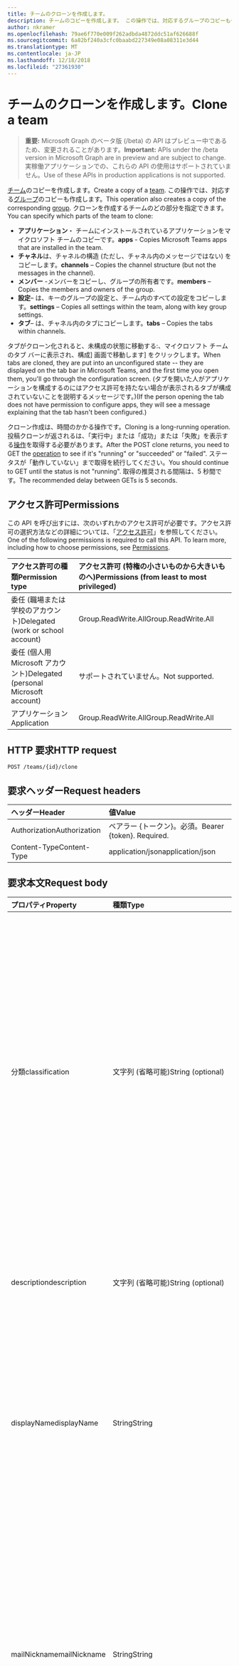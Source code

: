 ```yaml
---
title: チームのクローンを作成します。
description: チームのコピーを作成します。 この操作では、対応するグループのコピーも作成します。
author: nkramer
ms.openlocfilehash: 79ae6f770e009f262adbda4872ddc51af626688f
ms.sourcegitcommit: 6a82bf240a3cfc0baabd227349e08a08311e3d44
ms.translationtype: MT
ms.contentlocale: ja-JP
ms.lasthandoff: 12/18/2018
ms.locfileid: "27361930"
---
```

# <a name="clone-a-team"></a><span data-ttu-id="dfa96-104">チームのクローンを作成します。</span><span class="sxs-lookup"><span data-stu-id="dfa96-104">Clone a team</span></span>

> <span data-ttu-id="dfa96-105">**重要:** Microsoft Graph のベータ版 (/beta) の API はプレビュー中であるため、変更されることがあります。</span><span class="sxs-lookup"><span data-stu-id="dfa96-105">**Important:** APIs under the /beta version in Microsoft Graph are in preview and are subject to change.</span></span> <span data-ttu-id="dfa96-106">実稼働アプリケーションでの、これらの API の使用はサポートされていません。</span><span class="sxs-lookup"><span data-stu-id="dfa96-106">Use of these APIs in production applications is not supported.</span></span>

<span data-ttu-id="dfa96-107">[チーム](../resources/team.md)のコピーを作成します。</span><span class="sxs-lookup"><span data-stu-id="dfa96-107">Create a copy of a [team](../resources/team.md).</span></span> <span data-ttu-id="dfa96-108">この操作では、対応する[グループ](../resources/group.md)のコピーも作成します。</span><span class="sxs-lookup"><span data-stu-id="dfa96-108">This operation also creates a copy of the corresponding [group](../resources/group.md).</span></span>
<span data-ttu-id="dfa96-109">クローンを作成するチームのどの部分を指定できます。</span><span class="sxs-lookup"><span data-stu-id="dfa96-109">You can specify which parts of the team to clone:</span></span>

- <span data-ttu-id="dfa96-110">**アプリケーション**・ チームにインストールされているアプリケーションをマイクロソフト チームのコピーです。</span><span class="sxs-lookup"><span data-stu-id="dfa96-110">**apps** - Copies Microsoft Teams apps that are installed in the team.</span></span> 
- <span data-ttu-id="dfa96-111">**チャネル**は、チャネルの構造 (ただし、チャネル内のメッセージではない) をコピーします。</span><span class="sxs-lookup"><span data-stu-id="dfa96-111">**channels** – Copies the channel structure (but not the messages in the channel).</span></span>
- <span data-ttu-id="dfa96-112">**メンバー** -メンバーをコピーし、グループの所有者です。</span><span class="sxs-lookup"><span data-stu-id="dfa96-112">**members** – Copies the members and owners of the group.</span></span>
- <span data-ttu-id="dfa96-113">**設定**– は、キーのグループの設定と、チーム内のすべての設定をコピーします。</span><span class="sxs-lookup"><span data-stu-id="dfa96-113">**settings** – Copies all settings within the team, along with key group settings.</span></span>
- <span data-ttu-id="dfa96-114">**タブ**– は、チャネル内のタブにコピーします。</span><span class="sxs-lookup"><span data-stu-id="dfa96-114">**tabs** – Copies the tabs within channels.</span></span>

<span data-ttu-id="dfa96-115">タブがクローン化されると、未構成の状態に移動する:、マイクロソフト チームのタブ バーに表示され、構成] 画面で移動します] をクリックします。</span><span class="sxs-lookup"><span data-stu-id="dfa96-115">When tabs are cloned, they are put into an unconfigured state -- they are displayed on the tab bar in Microsoft Teams, and the first time you open them, you'll go through the configuration screen.</span></span> <span data-ttu-id="dfa96-116">(タブを開いた人がアプリケーションを構成するのにはアクセス許可を持たない場合が表示されるタブが構成されていないことを説明するメッセージです。)</span><span class="sxs-lookup"><span data-stu-id="dfa96-116">(If the person opening the tab does not have permission to configure apps, they will see a message explaining that the tab hasn't been configured.)</span></span>

<span data-ttu-id="dfa96-117">クローン作成は、時間のかかる操作です。</span><span class="sxs-lookup"><span data-stu-id="dfa96-117">Cloning is a long-running operation.</span></span>
<span data-ttu-id="dfa96-118">投稿クローンが返されるは、「実行中」または「成功」または「失敗」を表示する[操作](../resources/teamsasyncoperation.md)を取得する必要があります。</span><span class="sxs-lookup"><span data-stu-id="dfa96-118">After the POST clone returns, you need to GET the [operation](../resources/teamsasyncoperation.md) to see if it's "running" or "succeeded" or "failed".</span></span> <span data-ttu-id="dfa96-119">ステータスが「動作していない」まで取得を続行してください。</span><span class="sxs-lookup"><span data-stu-id="dfa96-119">You should continue to GET until the status is not "running".</span></span> <span data-ttu-id="dfa96-120">取得の推奨される間隔は、5 秒間です。</span><span class="sxs-lookup"><span data-stu-id="dfa96-120">The recommended delay between GETs is 5 seconds.</span></span>

## <a name="permissions"></a><span data-ttu-id="dfa96-121">アクセス許可</span><span class="sxs-lookup"><span data-stu-id="dfa96-121">Permissions</span></span>

<span data-ttu-id="dfa96-p106">この API を呼び出すには、次のいずれかのアクセス許可が必要です。アクセス許可の選択方法などの詳細については、「[アクセス許可](/graph/permissions-reference)」を参照してください。</span><span class="sxs-lookup"><span data-stu-id="dfa96-p106">One of the following permissions is required to call this API. To learn more, including how to choose permissions, see [Permissions](/graph/permissions-reference).</span></span>

|<span data-ttu-id="dfa96-124">アクセス許可の種類</span><span class="sxs-lookup"><span data-stu-id="dfa96-124">Permission type</span></span>      | <span data-ttu-id="dfa96-125">アクセス許可 (特権の小さいものから大きいものへ)</span><span class="sxs-lookup"><span data-stu-id="dfa96-125">Permissions (from least to most privileged)</span></span>              |
|:--------------------|:---------------------------------------------------------|
|<span data-ttu-id="dfa96-126">委任 (職場または学校のアカウント)</span><span class="sxs-lookup"><span data-stu-id="dfa96-126">Delegated (work or school account)</span></span>     | <span data-ttu-id="dfa96-127">Group.ReadWrite.All</span><span class="sxs-lookup"><span data-stu-id="dfa96-127">Group.ReadWrite.All</span></span>    |
|<span data-ttu-id="dfa96-128">委任 (個人用 Microsoft アカウント)</span><span class="sxs-lookup"><span data-stu-id="dfa96-128">Delegated (personal Microsoft account)</span></span> | <span data-ttu-id="dfa96-129">サポートされていません。</span><span class="sxs-lookup"><span data-stu-id="dfa96-129">Not supported.</span></span>    |
|<span data-ttu-id="dfa96-130">アプリケーション</span><span class="sxs-lookup"><span data-stu-id="dfa96-130">Application</span></span>                            | <span data-ttu-id="dfa96-131">Group.ReadWrite.All</span><span class="sxs-lookup"><span data-stu-id="dfa96-131">Group.ReadWrite.All</span></span> |

## <a name="http-request"></a><span data-ttu-id="dfa96-132">HTTP 要求</span><span class="sxs-lookup"><span data-stu-id="dfa96-132">HTTP request</span></span>
<!-- { "blockType": "ignored" } -->
```http
POST /teams/{id}/clone
```

## <a name="request-headers"></a><span data-ttu-id="dfa96-133">要求ヘッダー</span><span class="sxs-lookup"><span data-stu-id="dfa96-133">Request headers</span></span>
| <span data-ttu-id="dfa96-134">ヘッダー</span><span class="sxs-lookup"><span data-stu-id="dfa96-134">Header</span></span>       | <span data-ttu-id="dfa96-135">値</span><span class="sxs-lookup"><span data-stu-id="dfa96-135">Value</span></span> |
|:---------------|:--------|
| <span data-ttu-id="dfa96-136">Authorization</span><span class="sxs-lookup"><span data-stu-id="dfa96-136">Authorization</span></span>  | <span data-ttu-id="dfa96-p107">ベアラー {トークン}。必須。</span><span class="sxs-lookup"><span data-stu-id="dfa96-p107">Bearer {token}. Required.</span></span>  |
| <span data-ttu-id="dfa96-139">Content-Type</span><span class="sxs-lookup"><span data-stu-id="dfa96-139">Content-Type</span></span>  | <span data-ttu-id="dfa96-140">application/json</span><span class="sxs-lookup"><span data-stu-id="dfa96-140">application/json</span></span>  |

## <a name="request-body"></a><span data-ttu-id="dfa96-141">要求本文</span><span class="sxs-lookup"><span data-stu-id="dfa96-141">Request body</span></span>

| <span data-ttu-id="dfa96-142">プロパティ</span><span class="sxs-lookup"><span data-stu-id="dfa96-142">Property</span></span>     | <span data-ttu-id="dfa96-143">種類</span><span class="sxs-lookup"><span data-stu-id="dfa96-143">Type</span></span>   |<span data-ttu-id="dfa96-144">説明</span><span class="sxs-lookup"><span data-stu-id="dfa96-144">Description</span></span>|
|:---------------|:--------|:----------|
|<span data-ttu-id="dfa96-145">分類</span><span class="sxs-lookup"><span data-stu-id="dfa96-145">classification</span></span>|<span data-ttu-id="dfa96-146">文字列 (省略可能)</span><span class="sxs-lookup"><span data-stu-id="dfa96-146">String (optional)</span></span>|<span data-ttu-id="dfa96-147">(低、中、または高のビジネス ・ インパクト) などのグループの分類について説明します。</span><span class="sxs-lookup"><span data-stu-id="dfa96-147">Describes a classification for the group (such as low, medium or high business impact).</span></span> <span data-ttu-id="dfa96-148">このプロパティの有効値は、[テンプレートの定義](../resources/directorysettingtemplate.md)に基づいて、ClassificationList の[設定](../resources/directorysetting.md)値を作成することによって定義されます。</span><span class="sxs-lookup"><span data-stu-id="dfa96-148">Valid values for this property are defined by creating a ClassificationList [setting](../resources/directorysetting.md) value, based on the [template definition](../resources/directorysettingtemplate.md).</span></span> <span data-ttu-id="dfa96-149">分類を指定しない場合、分類は、元のチームまたはグループからコピーされます。</span><span class="sxs-lookup"><span data-stu-id="dfa96-149">If classification is not specified, the classification will be copied from the original team/group.</span></span>|
|<span data-ttu-id="dfa96-150">description</span><span class="sxs-lookup"><span data-stu-id="dfa96-150">description</span></span>|<span data-ttu-id="dfa96-151">文字列 (省略可能)</span><span class="sxs-lookup"><span data-stu-id="dfa96-151">String (optional)</span></span>|<span data-ttu-id="dfa96-152">グループに関するオプションの説明。</span><span class="sxs-lookup"><span data-stu-id="dfa96-152">An optional description for the group.</span></span> <span data-ttu-id="dfa96-153">このプロパティを指定しない場合、空白のままにします。</span><span class="sxs-lookup"><span data-stu-id="dfa96-153">If this property is not specified, it will be left blank.</span></span>|
|<span data-ttu-id="dfa96-154">displayName</span><span class="sxs-lookup"><span data-stu-id="dfa96-154">displayName</span></span>|<span data-ttu-id="dfa96-155">String</span><span class="sxs-lookup"><span data-stu-id="dfa96-155">String</span></span>|<span data-ttu-id="dfa96-p110">グループの表示名。このプロパティは、グループの作成時の必須プロパティであり、更新時にクリアすることはできません。$filter および $orderby をサポートします。</span><span class="sxs-lookup"><span data-stu-id="dfa96-p110">The display name for the group. This property is required when a group is created and it cannot be cleared during updates. Supports $filter and $orderby.</span></span>|
|<span data-ttu-id="dfa96-159">mailNickname</span><span class="sxs-lookup"><span data-stu-id="dfa96-159">mailNickname</span></span>|<span data-ttu-id="dfa96-160">String</span><span class="sxs-lookup"><span data-stu-id="dfa96-160">String</span></span>|<span data-ttu-id="dfa96-161">グループ、組織内で一意の電子メール エイリアス。</span><span class="sxs-lookup"><span data-stu-id="dfa96-161">The mail alias for the group, unique in the organization.</span></span> <span data-ttu-id="dfa96-162">グループが作成されるとき、このプロパティを指定する必要があります。</span><span class="sxs-lookup"><span data-stu-id="dfa96-162">This property must be specified when a group is created.</span></span> <span data-ttu-id="dfa96-163">$filter をサポートします。</span><span class="sxs-lookup"><span data-stu-id="dfa96-163">Supports $filter.</span></span> <span data-ttu-id="dfa96-164">このプロパティが指定されていない場合に、表示名から計算されます。</span><span class="sxs-lookup"><span data-stu-id="dfa96-164">If this property is not specified, it will be computed from the displayName.</span></span> <span data-ttu-id="dfa96-165">既知の問題: 現在、このプロパティは無視されます。</span><span class="sxs-lookup"><span data-stu-id="dfa96-165">Known issue: this property is currently ignored.</span></span>|
|<span data-ttu-id="dfa96-166">partsToClone</span><span class="sxs-lookup"><span data-stu-id="dfa96-166">partsToClone</span></span>| [<span data-ttu-id="dfa96-167">clonableTeamParts</span><span class="sxs-lookup"><span data-stu-id="dfa96-167">clonableTeamParts</span></span>](../resources/clonableteamparts.md) |<span data-ttu-id="dfa96-168">クローンを作成する部品のコンマで区切られたリスト。</span><span class="sxs-lookup"><span data-stu-id="dfa96-168">A comma-seperated list of the parts to clone.</span></span> <span data-ttu-id="dfa96-169">法的な部分は、「アプリケーション、タブ、設定、チャネル、メンバー"です。</span><span class="sxs-lookup"><span data-stu-id="dfa96-169">Legal parts are "apps, tabs, settings, channels, members".</span></span>|
|<span data-ttu-id="dfa96-170">visibility</span><span class="sxs-lookup"><span data-stu-id="dfa96-170">visibility</span></span>|<span data-ttu-id="dfa96-171">[teamVisibilityType](../resources/teamvisibilitytype.md)(省略可能)</span><span class="sxs-lookup"><span data-stu-id="dfa96-171">[teamVisibilityType](../resources/teamvisibilitytype.md) (optional)</span></span>| <span data-ttu-id="dfa96-172">グループの可視性を指定します。</span><span class="sxs-lookup"><span data-stu-id="dfa96-172">Specifies the visibility of the group.</span></span> <span data-ttu-id="dfa96-173">使用可能な値:**パブリック**、**プライベート**です。</span><span class="sxs-lookup"><span data-stu-id="dfa96-173">Possible values are: **Private**, **Public**.</span></span> <span data-ttu-id="dfa96-174">可視性が指定されていない場合、元のチームまたはグループの表示と非表示がコピーされます。</span><span class="sxs-lookup"><span data-stu-id="dfa96-174">If visibility is not specified, the visibility will be copied from the original team/group.</span></span> <span data-ttu-id="dfa96-175">**EducationClass**チームは、チームのクローンが作成されている場合、可視性パラメーターは無視されます、および新しいグループの表示/非表示を HiddenMembership に設定されます。</span><span class="sxs-lookup"><span data-stu-id="dfa96-175">If the team being cloned is an **educationClass** team, the visibility parameter is ignored, and the new group's visibility will be set to HiddenMembership.</span></span>|

## <a name="response"></a><span data-ttu-id="dfa96-176">応答</span><span class="sxs-lookup"><span data-stu-id="dfa96-176">Response</span></span>

<span data-ttu-id="dfa96-177">かどうかは成功すると、このメソッドは、`202 Accepted`の場所で応答コード: ヘッダーの[処理](../resources/teamsasyncoperation.md)リソースを指します。</span><span class="sxs-lookup"><span data-stu-id="dfa96-177">If successful, this method will return a `202 Accepted` response code with a Location: header pointing to the [operation](../resources/teamsasyncoperation.md) resource.</span></span>
<span data-ttu-id="dfa96-178">操作が完了すると、処理リソースが送信されます作成したチームの id。</span><span class="sxs-lookup"><span data-stu-id="dfa96-178">When the operation is complete, the operation resource will tell you the id of the created team.</span></span>

## <a name="example"></a><span data-ttu-id="dfa96-179">例</span><span class="sxs-lookup"><span data-stu-id="dfa96-179">Example</span></span>
#### <a name="request"></a><span data-ttu-id="dfa96-180">要求</span><span class="sxs-lookup"><span data-stu-id="dfa96-180">Request</span></span>
<span data-ttu-id="dfa96-181">要求の例を次に示します。</span><span class="sxs-lookup"><span data-stu-id="dfa96-181">The following is an example of the request.</span></span>
<!-- {
  "blockType": "ignored",
  "name": "create_team"
}-->
```http
POST /teams/{id}/clone
Content-Type: application/json

{  
     "displayName": "Library Assist",
     "description": "Self help community for library",
     "mailNickname": "libassist",
     "partsToClone": "apps,tabs,settings,channels,members",
     "visibility": "public"
}
```

#### <a name="response"></a><span data-ttu-id="dfa96-182">応答</span><span class="sxs-lookup"><span data-stu-id="dfa96-182">Response</span></span>
<span data-ttu-id="dfa96-183">応答の例を次に示します。</span><span class="sxs-lookup"><span data-stu-id="dfa96-183">The following is an example of the response.</span></span> <span data-ttu-id="dfa96-184">注: 簡潔にするために、ここに示す応答オブジェクトは切り詰められている場合があります。</span><span class="sxs-lookup"><span data-stu-id="dfa96-184">Note: The response object shown here may be truncated for brevity.</span></span> <span data-ttu-id="dfa96-185">実際の呼び出しではすべてのプロパティが返されます。</span><span class="sxs-lookup"><span data-stu-id="dfa96-185">All of the properties will be returned from an actual call.</span></span>
<!-- {
  "blockType": "ignored",
  "truncated": true,
  "@odata.type": "microsoft.graph.team"
} -->
```http
HTTP/1.1 202 Accepted
Location: /teams{id}/operations({opId})
Content-Type: text/plain
Content-Length: 0
```

<!-- uuid: 8fcb5dbc-d5aa-4681-8e31-b001d5168d79
2015-10-25 14:57:30 UTC -->
<!-- {
  "type": "#page.annotation",
  "description": "Create Team",
  "keywords": "",
  "section": "documentation",
  "tocPath": ""
}-->
